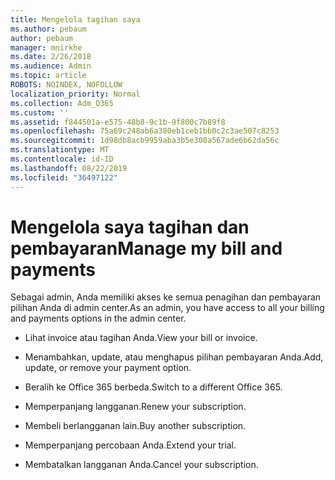 ```yaml
---
title: Mengelola tagihan saya
ms.author: pebaum
author: pebaum
manager: mnirkhe
ms.date: 2/26/2018
ms.audience: Admin
ms.topic: article
ROBOTS: NOINDEX, NOFOLLOW
localization_priority: Normal
ms.collection: Adm_O365
ms.custom: ''
ms.assetid: f844501a-e575-48b8-9c1b-9f800c7b89f8
ms.openlocfilehash: 75a69c248ab6a380eb1ceb1bb0c2c3ae507c8253
ms.sourcegitcommit: 1d98db8acb9959aba3b5e308a567ade6b62da56c
ms.translationtype: MT
ms.contentlocale: id-ID
ms.lasthandoff: 08/22/2019
ms.locfileid: "36497122"
---
```

# <a name="manage-my-bill-and-payments"></a><span data-ttu-id="5da3f-102">Mengelola saya tagihan dan pembayaran</span><span class="sxs-lookup"><span data-stu-id="5da3f-102">Manage my bill and payments</span></span>

<span data-ttu-id="5da3f-103">Sebagai admin, Anda memiliki akses ke semua penagihan dan pembayaran pilihan Anda di admin center.</span><span class="sxs-lookup"><span data-stu-id="5da3f-103">As an admin, you have access to all your billing and payments options in the admin center.</span></span>
  
- <span data-ttu-id="5da3f-104">Lihat invoice atau tagihan Anda.</span><span class="sxs-lookup"><span data-stu-id="5da3f-104">View your bill or invoice.</span></span>
    
- <span data-ttu-id="5da3f-105">Menambahkan, update, atau menghapus pilihan pembayaran Anda.</span><span class="sxs-lookup"><span data-stu-id="5da3f-105">Add, update, or remove your payment option.</span></span>
    
- <span data-ttu-id="5da3f-106">Beralih ke Office 365 berbeda.</span><span class="sxs-lookup"><span data-stu-id="5da3f-106">Switch to a different Office 365.</span></span>
    
- <span data-ttu-id="5da3f-107">Memperpanjang langganan.</span><span class="sxs-lookup"><span data-stu-id="5da3f-107">Renew your subscription.</span></span>
    
- <span data-ttu-id="5da3f-108">Membeli berlangganan lain.</span><span class="sxs-lookup"><span data-stu-id="5da3f-108">Buy another subscription.</span></span>
    
- <span data-ttu-id="5da3f-109">Memperpanjang percobaan Anda.</span><span class="sxs-lookup"><span data-stu-id="5da3f-109">Extend your trial.</span></span>
    
- <span data-ttu-id="5da3f-110">Membatalkan langganan Anda.</span><span class="sxs-lookup"><span data-stu-id="5da3f-110">Cancel your subscription.</span></span>
    

